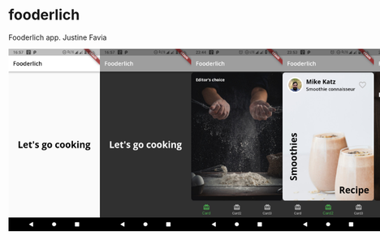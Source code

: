 # fooderlich

Fooderlich app. Justine Favia 

<div align="left" ; style="display: flex; flex-direction: row;" padding="10px">
    <img src="screenshots/screenshot1.jpg" width = "180">
    <img src="screenshots/screenshot2.jpg" width = "180">
    <img src="screenshots/screenshot3.jpg" width = "180">
    <img src="screenshots/screenshot4.jpg" width = "180">
    <img src="screenshots/screenshot5.jpg" width = "180">
    <img src="screenshots/screenshot6.jpg" width = "180">
    <img src="screenshots/screenshot7.jpg" width = "180">
    <img src="screenshots/screenshot8.jpg" width = "180">
    <img src="screenshots/screenshot9.jpg" width = "180">
    <img src="screenshots/screenshot10.jpg" width = "180">
</div>
